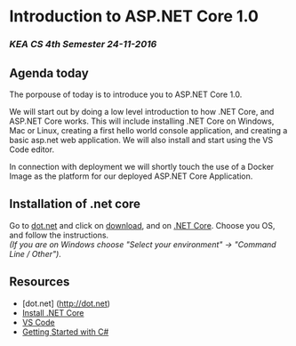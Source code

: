 # Introduction to ASP.NET Core 1.0
### _KEA CS 4th Semester 24-11-2016_

## Agenda today
The porpouse of today is to introduce you to ASP.NET Core 1.0. 

We will start out by doing a low level introduction to how .NET Core, and ASP.NET Core works. 
This will include installing .NET Core on Windows, Mac or Linux, creating a first hello world console application, and 
creating a basic asp.net web application. We will also install and start using the VS Code editor.


In connection with deployment we will shortly touch the use of a Docker Image as the platform for our deployed ASP.NET Core Application.

## Installation of .net core
Go to [dot.net](http://dot.net) and click on [download](https://www.microsoft.com/net/download), and on 
[.NET Core](https://www.microsoft.com/net/download/core). Choose you OS, and follow the instructions.         
_(If you are on Windows choose "Select your environment" -> "Command Line / Other")_.   


## Resources
* [dot.net] (http://dot.net)
* [Install .NET Core](https://www.microsoft.com/net/download/core)
* [VS Code](https://code.visualstudio.com/)
* [Getting Started with C#](https://www.microsoft.com/net/tutorials/csharp/getting-started)

